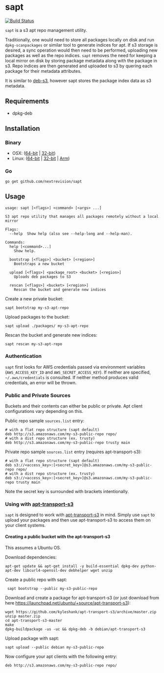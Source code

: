 sapt
====

[![Build Status](https://travis-ci.org/nextrevision/sapt.svg?branch=master)](https://travis-ci.org/nextrevision/sapt)

`sapt` is a s3 apt repo management utility.

Traditionally, one would need to store all packages locally on disk and run
`dpkg-scanpackages` or similar tool to generate indices for apt. If s3 storage
is desired, a sync operation would then need to be performed, uploading new
packages as well as the repo indices. `sapt` removes the need for keeping a
local mirror on disk by storing package metadata along with the package in s3.
Repo indices are then generated and uploaded to s3 by quering each package for
their metadata attributes.

It is similar to [deb-s3](https://github.com/krobertson/deb-s3), however sapt stores the package index data as s3 metadata.

## Requirements

* dpkg-deb

## Installation

### Binary

* OSX: ([64-bit](https://github.com/nextrevision/sapt/releases/download/0.1.0/sapt_darwin_amd64.zip) | [32-bit](https://github.com/nextrevision/sapt/releases/download/0.1.0/sapt_darwin_386.zip))
* Linux: ([64-bit](https://github.com/nextrevision/sapt/releases/download/0.1.0/sapt_linux_amd64.zip) | [32-bit](https://github.com/nextrevision/sapt/releases/download/0.1.0/sapt_linux_386.zip) | [Arm](https://github.com/nextrevision/sapt/releases/download/0.1.0/sapt_linux_arm.zip))

### Go

    go get github.com/nextrevision/sapt

## Usage

    usage: sapt [<flags>] <command> [<args> ...]

    S3 apt repo utility that manages all packages remotely without a local mirror

    Flags:
      --help  Show help (also see --help-long and --help-man).

    Commands:
      help [<command>...]
        Show help.

      bootstrap [<flags>] <bucket> [<region>]
        Bootstraps a new bucket

      upload [<flags>] <package_root> <bucket> [<region>]
        Uploads deb packages to S3

      rescan [<flags>] <bucket> [<region>]
        Rescan the bucket and generate new indices

Create a new private bucket:

    sapt bootstrap my-s3-apt-repo

Upload packages to the bucket:

    sapt upload ./packages/ my-s3-apt-repo

Rescan the bucket and generate new indices:

    sapt rescan my-s3-apt-repo

### Authentication

`sapt` first looks for AWS credentials passed via environment variables
(`AWS_ACCESS_KEY_ID` and `AWS_SECRET_ACCESS_KEY`). If neither are specified,
`~/.aws/credentials` is consulted. If neither method produces valid credentials,
an error will be thrown.

### Public and Private Sources

Buckets and their contents can either be public or private. Apt client
configurations vary depending on this.

Public repo sample `sources.list` entry:

    # with a flat repo structure (sapt default)
    deb http://s3.amazonaws.com/my-s3-public-repo repo/
    # with a dist repo structure (ex. trusty)
    deb http://s3.amazonaws.com/my-s3-public-repo trusty main

Private repo sample `sources.list` entry (requires apt-transport-s3):

    # with a flat repo structure (sapt default)
    deb s3://<access_key>:[<secret_key>]@s3.amazonaws.com/my-s3-public-repo repo/
    # with a dist repo structure (ex. trusty)
    deb s3://<access_key>:[<secret_key>]@s3.amazonaws.com/my-s3-public-repo trusty main

Note the secret key is surrounded with brackets intentionally.

### Using with [apt-transport-s3](https://github.com/kyleshank/apt-transport-s3)

`sapt` is designed to work with [apt-transport-s3](https://github.com/kyleshank/apt-transport-s3) in mind. Simply use `sapt`
to upload your packages and then use apt-transport-s3 to access them on your client systems.

#### Creating a public bucket with the apt-transport-s3

This assumes a Ubuntu OS.

Download dependencies:

    apt-get update && apt-get install -y build-essential dpkg-dev python-apt-dev libcurl4-openssl-dev debhelper wget unzip

Create a public repo with sapt:

     sapt bootstrap --public my-s3-public-repo

Download and create a package for apt-transport-s3 (or just download from here https://launchpad.net/ubuntu/+source/apt-transport-s3):

    wget https://github.com/kyleshank/apt-transport-s3/archive/master.zip
    unzip master.zip
    cd apt-transport-s3-master
    make
    dpkg-buildpackage -us -uc && dpkg-deb -b debian/apt-transport-s3

Upload package with sapt:

    sapt upload --public debian my-s3-public-repo

Now configure your apt clients with the following entry:

    deb http://s3.amazonaws.com/my-s3-public-repo repo/
